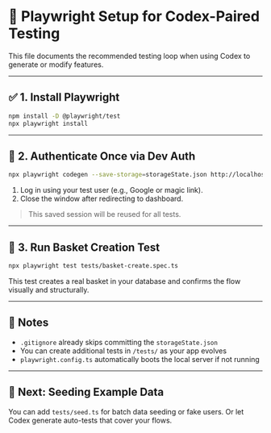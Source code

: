 # 🧪 Playwright Setup for Codex-Paired Testing

This file documents the recommended testing loop when using Codex to generate or modify features. 

---
## ✅ 1. Install Playwright

```bash
npm install -D @playwright/test
npx playwright install
```

---
## 🔐 2. Authenticate Once via Dev Auth

```bash
npx playwright codegen --save-storage=storageState.json http://localhost:3000
```

1. Log in using your test user (e.g., Google or magic link).
2. Close the window after redirecting to dashboard.

> This saved session will be reused for all tests.

---
## 🧪 3. Run Basket Creation Test

```bash
npx playwright test tests/basket-create.spec.ts
```

This test creates a real basket in your database and confirms the flow visually and structurally.

---
## 🧼 Notes
- `.gitignore` already skips committing the `storageState.json`
- You can create additional tests in `/tests/` as your app evolves
- `playwright.config.ts` automatically boots the local server if not running

---
## 🌱 Next: Seeding Example Data
You can add `tests/seed.ts` for batch data seeding or fake users. Or let Codex generate auto-tests that cover your flows.
